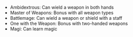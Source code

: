 - Ambidextrous: Can wield a weapon in both hands
- Master of Weapons: Bonus with all weapon types
- Battlemage: Can wield a weapon or shield with a staff
- One with the Weapon: Bonus with two-handed weapons
- Magi: Can learn magic
